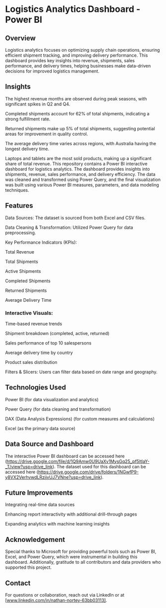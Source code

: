# Logistics Analytics Dashboard - Power BI

## Overview

Logistics analytics focuses on optimizing supply chain operations, ensuring efficient shipment tracking, and improving delivery performance. This dashboard provides key insights into revenue, shipments, sales performance, and delivery times, helping businesses make data-driven decisions for improved logistics management.


## Insights

The highest revenue months are observed during peak seasons, with significant spikes in Q2 and Q4.

Completed shipments account for 62% of total shipments, indicating a strong fulfillment rate.

Returned shipments make up 5% of total shipments, suggesting potential areas for improvement in quality control.

The average delivery time varies across regions, with Australia having the longest delivery time.

Laptops and tablets are the most sold products, making up a significant share of total revenue.
This repository contains a Power BI interactive dashboard for logistics analytics. The dashboard provides insights into shipments, revenue, sales performance, and delivery efficiency. The data was cleaned and transformed using Power Query, and the final visualization was built using various Power BI measures, parameters, and data modeling techniques.

## Features

Data Sources: The dataset is sourced from both Excel and CSV files.

 Data Cleaning & Transformation: Utilized Power Query for data preprocessing.

 Key Performance Indicators (KPIs):

Total Revenue

Total Shipments

Active Shipments

Completed Shipments

Returned Shipments

Average Delivery Time

### Interactive Visuals:

Time-based revenue trends

Shipment breakdown (completed, active, returned)

Sales performance of top 10 salespersons

Average delivery time by country

Product sales distribution

Filters & Slicers: Users can filter data based on date range and geography.

## Technologies Used

Power BI (for data visualization and analytics)

Power Query (for data cleaning and transformation)

DAX (Data Analysis Expressions) (for custom measures and calculations)

Excel (as the primary data source)

## Data Source and Dashboard

The interactive Power BI dashboard can be accessed here (https://drive.google.com/file/d/1Q9Amw0U9UaXv1MysGq25_pf5ltlaY-_T/view?usp=drive_link).
The dataset used for this dashboard can be accessed here (https://drive.google.com/drive/folders/1NGwfP9-y8VX2VerhvwdLRzijvUJ7VNne?usp=drive_link).


## Future Improvements

Integrating real-time data sources

Enhancing report interactivity with additional drill-through pages

Expanding analytics with machine learning insights

## Acknowledgement

Special thanks to Microsoft for providing powerful tools such as Power BI, Excel, and Power Query, which were instrumental in building this dashboard. Additionally, gratitude to all contributors and data providers who supported this project.

## Contact

For questions or collaboration, reach out via LinkedIn or at [www.linkedin.com/in/nathan-nortey-63bb03113].
